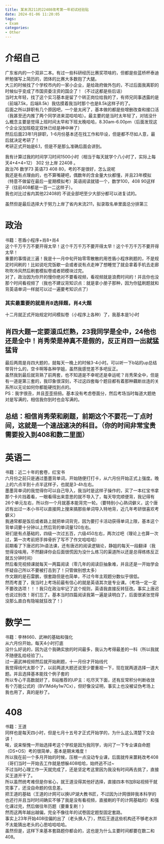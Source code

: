```yaml
---
title: 某末流211的22408改考第一年初试经验贴
date: 2024-01-06 11:20:05
tags:
- Exam
categories:
- Other
---
```



# 介绍自己

广东省内的一个双非二本。有过一些科研经历比赛奖项啥的，但都是些蓝桥杯泰迪杯勉强写上简历的，团体的比赛大多数抱了大腿。  
大三的时候找了个学校市内的一家小企业，是给政府做外包的，不过后面我离职的时候似乎变成了市国资委注资的国企了！（不过这都是些后话）  
当时太年轻，找了这个实习基本是留了个转正岗位给我的了，有师兄同事透露的是（前端7.5k，后端8.5k）我估摸着我当时那个也是8.5k这样子的了。  
后面之所以辞职有几个原因吧，一个是太闲了，基本做的都是些增删改查和接口活（我甚至还内推了两个同学进来混哈哈哈）。最主要的是当时太年轻了，对钱没什么概念主要是觉得上班时间太早和下班太晚哈哈，8.30am-6.00pm（后面发现这个企业没加班稳定双休已经是神中神了）  
然后后面23年1月辞职，1-6月份基本还在找工作和毕设，但是都不尽如人意，最后就决定考研了！  
考研正式开始是6.1，但是不是那么准确后面会讲到。  

我有计算过我的时间学习时间1500小时（相当于每天就学个八小时了，实际上每天4+4+4=12） 302 分上岸 22408 。  
政治76  数学73 英语73 408 80，考的不是很好，怎么说呢  
我还是有点理由的，也不算嘴硬吧，偶数年的含金量大伙都懂，并且23年模拟（特意不做留在最后一星期模拟考）英语阅读就错一个，数学100，408 90这样子（往前408都是一百一二这样子）。  
我也对比过省内其他22408的 不说全部吧至少大部分都可以进复试的。   

虽然但是最后选择大于努力上岸了省内末流211，拟录取名单里面总分排第三  


# 政治
书籍：苍盾小程序+肖8+肖4  
这个千万千万不要开得太早！这个千万千万不要开得太早！这个千万千万不要开得太早！  
重要的事情说三遍！我是十一月中旬开始零零散散的用苍盾小程序刷题的，不是规定时间刷的！比如说吃完饭歇一会或者说有点走神了想睡觉了就会拿着手机去走廊吹吹冷风然后刷套模拟卷或者把模块过完。  
对了，政治因为你开的慢你绝对不要看视频，看视频就是浪费时间的！并且你也没那个时间看视频了（我也不建议背知识点：就是拿小册子那种，因为你猛刷题就和背英语单词一样就可以过一遍要考知识点了）  
### 其实最重要的就是肖8选择题，肖4大题  
十二月就正式开始规定时间模拟卷（小程序上各种）了，我基本是1小时  
## 肖四大题一定要滚瓜烂熟，23我同学是全中，24他也还是全中！肖秀荣是神真不是假的，反正肖四一出就猛猛背  
最后两周是肖四大题的，就每天一晚上的时候3-4小时。可以听一下b站的up总结带背什么的，空卡啊等各种学姐，虽然我感觉差不多吧反正。  
虽然我到最后就背熟了前两套，也不知道是不幸呢还是幸运呢？肖秀荣全中，但是有一道是第三套的，我印象很深刻，不过这四套每个题目都有着那种藕断丝连的关系所以无论如何你都能硬找到点的。  
PS：我字很丑，并且歪歪扭扭。基本没有考虑卷面分，然后考场当时每道大题绝对是写满的，相信我你到时也会写满的。  
## 总结：相信肖秀荣和刷题，前期这个不要花一丁点时间，这就是一个速战速决的科目。（你的时间非常宝贵需要投入到408和数二里面）  



# 英语二
书籍：近二十年的套卷，红宝书  
六月份之前只是通过墨墨背单词，开始随便打打卡，从六月份开始正式上强度。晚上的六点半到十点半这样子，也就是3-4h左右。  
墨墨背单词的我觉得你可以自己导入，我当时是这样子操作的，买了一本红宝书拿那个卡片挡着看，一眼看得出来意思的就不导入了，每天导完顺便背，我记得有26个单元左右，所以你一个月就基本能背完一轮。（要特别小心熟词僻义，这个唐迟有出过一本小书可以直接网上搜来搞那些单词导入特地背，近几年考研很喜欢考僻义）  
我通常都是饭后或者路上就把单词背完，因为要打卡活动获得单词上限，基本这个背单词要十分钟以上然后背的单词量120左右。  
哥们是有点基础的，四级一次过五百，六级450左右，两次过吧（理论上也算一次过，第一次考前把手摔骨折了写不了作文哈哈哈）  
前期看了下唐迟的3h语法课，还有唐迟的阅读逻辑论，静姐的每天一段翻译（我觉得没啥用，不然翻译你会后面很慌因为没什么练习的渠道所以还是总得练练反正就五分钟时间）  
然后看完视频课就每天一两篇阅读（零几年的阅读巨抽象难，并且还是一开始学会怀疑自己所以不要被打击到了！只管做别想太多）  
作文跟的是石雷鹏，很套路但是也简单，不过今年主观题分数似乎很低。  
然而考差了，我当时上考场前最有信心的就是英语其次是专业课。（考场一定一定不要改选项！！！我只在政治牢记了这个规则，英语我直接反转狂改。事实上唐迟也说过别改！哥们忘了。基本当时四篇阅读我第一遍是读明白了，后面很紧张觉得没那么直白有隐喻就狂改了！）  


# 数学二
书籍：李林660、武神的基础和强化  
从六月份开始，每天4小时打底  
没什么好说的，因为这个我确实放的时间最多，我认为考得最差的一科（所以我就不随便乱给经验了）。  
过一遍武神视频然后就开始刷题，十一月份才开始线代  
我觉得线代太那个了，以前两道大题还说至少要重视一下，现在就两道选择一道大题。并且选择基本能找个例子套的  
所以专心干高数就好了，B站推荐的UP主：吃尽天下面，还有反常积分判断收敛有个万能公式的（BV1Md4y1w7Cx），但好像没证明，事实上也没被证伪考场上我也用了，真的是秒了。  

# 408
书籍：王道  
同样也是每天四小时，但是七月十五号才正式开始学的，为什么这么清楚下文会讲！  
唉，说来惭愧一开始选择考这个学校是因为我同学，询问了一下专业课自命题（DS+OS）考的很简单，基本是期末难度！  
所以我在前一个多月开始的时候，压根一点没动专业课，后面就传来噩耗改考408（哥们当时一开始去工作就是想躲408哈哈，始终逃不过~  
不过当时心理工作一天就完成了，还是坚定考这里因为我没有时间再去挑了，直接买王道开干了。  
所以虽然统考难但是你省心，就王道没得其他好选择，直接四本书加B站视频干就完事了，还没自命题的信息差。  
把王道的基础（王道的计网可以换UP湖大教书匠，不过因为计网很碎我本科学的也还行并且当时时间确实不够了我是没有看视频，直接刷的干的计网基础的）和强化课过完，然后做往年历题（要重复刷！）  
然而这两年越出越偏，完全不像往年的试卷固定题型固定套路。  
事实上23年开始408往偏的出了（老头换人了），然后王道这些机构还不够老水并不太能猜出老头的心思哈哈哈哈。  
虽然但是，这样下来基本套路题你都会的，这也是为什么主要时间都要在数二和408。    


